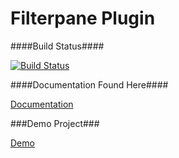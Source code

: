 Filterpane Plugin
=================

####Build Status####

[![Build Status](https://travis-ci.org/Grails-Plugin-Consortium/grails-filterpane.png?branch=master)](https://travis-ci.org/Grails-Plugin-Consortium/grails-filterpane)

####Documentation Found Here####

[Documentation](http://grails-plugin-consortium.github.io/grails-filterpane/)

###Demo Project###

[Demo](https://github.com/Grails-Plugin-Consortium/grails-filterpane-demo)
